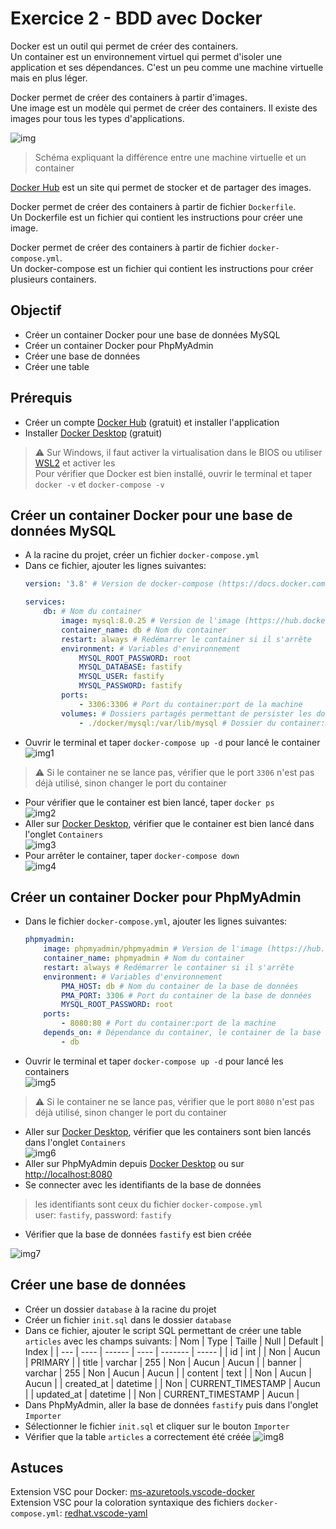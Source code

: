 # Exercice 2 - BDD avec Docker
Docker est un outil qui permet de créer des containers. <br/>
Un container est un environnement virtuel qui permet d'isoler une application et ses dépendances. C'est un peu comme une machine virtuelle mais en plus léger. <br/>

Docker permet de créer des containers à partir d'images.<br/>
Une image est un modèle qui permet de créer des containers. Il existe des images pour tous les types d'applications. <br/>

![img](https://raw.githubusercontent.com/kbrdn1/fastify-api-exo/main/assets/2/VM-vs-Docker.png)
> Schéma expliquant la différence entre une machine virtuelle et un container

[Docker Hub](https://hub.docker.com/) est un site qui permet de stocker et de partager des images. <br/>

Docker permet de créer des containers à partir de fichier `Dockerfile`. <br/>
Un Dockerfile est un fichier qui contient les instructions pour créer une image. <br/>

Docker permet de créer des containers à partir de fichier `docker-compose.yml`. <br/>
Un docker-compose est un fichier qui contient les instructions pour créer plusieurs containers. <br/>

## Objectif
- Créer un container Docker pour une base de données MySQL
- Créer un container Docker pour PhpMyAdmin
- Créer une base de données
- Créer une table

## Prérequis
- Créer un compte [Docker Hub](https://hub.docker.com/) (gratuit) et installer l'application
- Installer [Docker Desktop](https://www.docker.com/products/docker-desktop) (gratuit)
> :warning: Sur Windows, il faut activer la virtualisation dans le BIOS ou utiliser [WSL2](https://learn.microsoft.com/fr-fr/windows/wsl/install) et activer les  <br/>
> Pour vérifier que Docker est bien installé, ouvrir le terminal et taper `docker -v` et `docker-compose -v`

## Créer un container Docker pour une base de données MySQL
- A la racine du projet, créer un fichier `docker-compose.yml`
- Dans ce fichier, ajouter les lignes suivantes:
    ```yml
    version: '3.8' # Version de docker-compose (https://docs.docker.com/compose/compose-file/compose-versioning/)

    services:
        db: # Nom du container
            image: mysql:8.0.25 # Version de l'image (https://hub.docker.com/_/mysql)
            container_name: db # Nom du container
            restart: always # Redémarrer le container si il s'arrête
            environment: # Variables d'environnement
                MYSQL_ROOT_PASSWORD: root
                MYSQL_DATABASE: fastify
                MYSQL_USER: fastify
                MYSQL_PASSWORD: fastify
            ports:
                - 3306:3306 # Port du container:port de la machine
            volumes: # Dossiers partagés permettant de persister les données en dehors du container
                - ./docker/mysql:/var/lib/mysql # Dossier du container:Dossier de la machine
    ```
- Ouvrir le terminal et taper `docker-compose up -d` pour lancé le container <br/>
![img1](https://raw.githubusercontent.com/kbrdn1/fastify-api-exo/main/assets/2/mysql-container/docker-compose-up.png)
> :warning: Si le container ne se lance pas, vérifier que le port `3306` n'est pas déjà utilisé, sinon changer le port du container
- Pour vérifier que le container est bien lancé, taper `docker ps` <br/>
![img2](https://raw.githubusercontent.com/kbrdn1/fastify-api-exo/main/assets/2/mysql-container/docker-ps.png)
- Aller sur [Docker Desktop](https://www.docker.com/products/docker-desktop), vérifier que le container est bien lancé dans l'onglet `Containers` <br/>
![img3](https://raw.githubusercontent.com/kbrdn1/fastify-api-exo/main/assets/2/mysql-container/docker-containers-tab.png)
- Pour arrêter le container, taper `docker-compose down` <br/>
![img4](https://raw.githubusercontent.com/kbrdn1/fastify-api-exo/main/assets/2/mysql-container/docker-compose-down.png)

## Créer un container Docker pour PhpMyAdmin
- Dans le fichier `docker-compose.yml`, ajouter les lignes suivantes:
    ```yml
    phpmyadmin:
        image: phpmyadmin/phpmyadmin # Version de l'image (https://hub.docker.com/r/phpmyadmin/phpmyadmin)
        container_name: phpmyadmin # Nom du container
        restart: always # Redémarrer le container si il s'arrête
        environment: # Variables d'environnement
            PMA_HOST: db # Nom du container de la base de données
            PMA_PORT: 3306 # Port du container de la base de données
            MYSQL_ROOT_PASSWORD: root
        ports:
            - 8080:80 # Port du container:port de la machine
        depends_on: # Dépendance du container, le container de la base de données doit être lancé avant
            - db
    ```
- Ouvrir le terminal et taper `docker-compose up -d` pour lancé les containers <br/>
![img5](https://raw.githubusercontent.com/kbrdn1/fastify-api-exo/main/assets/2/mysql-container/docker-compose-up.png)
> :warning: Si le container ne se lance pas, vérifier que le port `8080` n'est pas déjà utilisé, sinon changer le port du container
- Aller sur [Docker Desktop](https://www.docker.com/products/docker-desktop), vérifier que les containers sont bien lancés dans l'onglet `Containers` <br/>
![img6](https://raw.githubusercontent.com/kbrdn1/fastify-api-exo/main/assets/2/mysql-container/docker-containers-tab.png)
- Aller sur PhpMyAdmin depuis [Docker Desktop](https://www.docker.com/products/docker-desktop) ou sur [http://localhost:8080](http://localhost:8080)
- Se connecter avec les identifiants de la base de données
> les identifiants sont ceux du fichier `docker-compose.yml` <br/> user: `fastify`, password: `fastify`
- Vérifier que la base de données `fastify` est bien créée

![img7](https://raw.githubusercontent.com/kbrdn1/fastify-api-exo/main/assets/2/docker-compose-schema.png)

## Créer une base de données
- Créer un dossier `database` à la racine du projet
- Créer un fichier `init.sql` dans le dossier `database`
- Dans ce fichier, ajouter le script SQL permettant de créer une table `articles` avec les champs suivants:
    | Nom | Type | Taille | Null | Default | Index |
    | --- | ---- | ------ | ---- | ------- | ----- |
    | id | int |  | Non | Aucun | PRIMARY |
    | title | varchar | 255 | Non | Aucun | Aucun |
    | banner | varchar | 255 | Non | Aucun | Aucun |
    | content | text |  | Non | Aucun | Aucun |
    | created_at | datetime |  | Non | CURRENT_TIMESTAMP | Aucun |
    | updated_at | datetime |  | Non | CURRENT_TIMESTAMP | Aucun |
- Dans PhpMyAdmin, aller la base de données `fastify` puis dans l'onglet `Importer`
- Sélectionner le fichier `init.sql` et cliquer sur le bouton `Importer`
- Vérifier que la table `articles` a correctement été créée
![img8](https://raw.githubusercontent.com/kbrdn1/fastify-api-exo/main/assets/2/pma-container/pma-articles-table.png)

## Astuces
Extension VSC pour Docker: [ms-azuretools.vscode-docker](https://marketplace.visualstudio.com/items?itemName=ms-azuretools.vscode-docker) <br/>
Extension VSC pour la coloration syntaxique des fichiers `docker-compose.yml`: [redhat.vscode-yaml](https://marketplace.visualstudio.com/items?itemName=redhat.vscode-yaml) <br/>